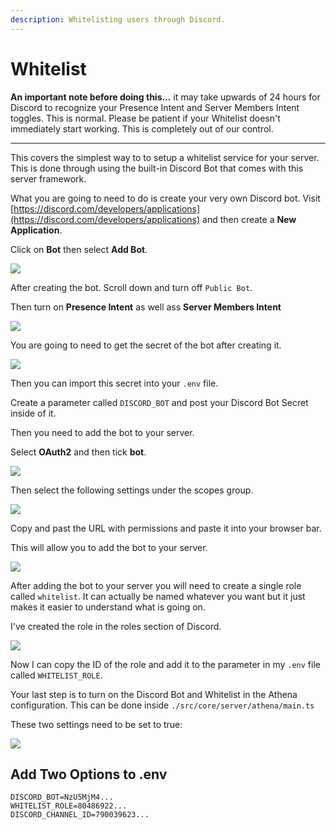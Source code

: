 ```yaml
---
description: Whitelisting users through Discord.
---
```


# Whitelist

**An important note before doing this...** it may take upwards of 24 hours for Discord to recognize your Presence Intent and Server Members Intent toggles. This is normal. Please be patient if your Whitelist doesn't immediately start working. This is completely out of our control.

---

This covers the simplest way to to setup a whitelist service for your server. This is done through using the built-in Discord Bot that comes with this server framework.

What you are going to need to do is create your very own Discord bot. Visit [https://discord.com/developers/applications](https://discord.com/developers/applications) and then create a **New Application**.

Click on **Bot** then select **Add Bot**.

![](https://i.imgur.com/sXD8ZwL.png)

After creating the bot. Scroll down and turn off `Public Bot`.

Then turn on **Presence Intent** as well ass **Server Members Intent**

![](https://i.imgur.com/Eaw7dlk.png)

You are going to need to get the secret of the bot after creating it.

![](https://i.imgur.com/zWFthOt.png)

Then you can import this secret into your `.env` file.

Create a parameter called `DISCORD_BOT` and post your Discord Bot Secret inside of it.

Then you need to add the bot to your server.

Select **OAuth2** and then tick **bot**.

![](https://i.imgur.com/E0GySAn.png)

Then select the following settings under the scopes group.

![](https://i.imgur.com/W3W36qL.png)

Copy and past the URL with permissions and paste it into your browser bar.

This will allow you to add the bot to your server.

![](https://i.imgur.com/18v4YRp.png)

After adding the bot to your server you will need to create a single role called `whitelist`. It can actually be named whatever you want but it just makes it easier to understand what is going on.

I've created the role in the roles section of Discord.

![](https://i.imgur.com/I1NWLIP.png)

Now I can copy the ID of the role and add it to the parameter in my `.env` file called `WHITELIST_ROLE`.

Your last step is to turn on the Discord Bot and Whitelist in the Athena configuration. This can be done inside `./src/core/server/athena/main.ts`

These two settings need to be set to true:

![](https://i.imgur.com/kK3p6DS.png)

## Add Two Options to .env

```
DISCORD_BOT=NzU5MjM4...
WHITELIST_ROLE=80486922...
DISCORD_CHANNEL_ID=790039623...
```
